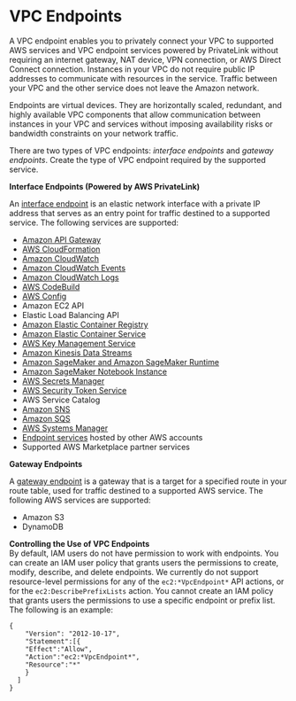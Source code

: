 # VPC Endpoints<a name="vpc-endpoints"></a>

A VPC endpoint enables you to privately connect your VPC to supported AWS services and VPC endpoint services powered by PrivateLink without requiring an internet gateway, NAT device, VPN connection, or AWS Direct Connect connection\. Instances in your VPC do not require public IP addresses to communicate with resources in the service\. Traffic between your VPC and the other service does not leave the Amazon network\. 

Endpoints are virtual devices\. They are horizontally scaled, redundant, and highly available VPC components that allow communication between instances in your VPC and services without imposing availability risks or bandwidth constraints on your network traffic\.

There are two types of VPC endpoints: *interface endpoints* and *gateway endpoints*\. Create the type of VPC endpoint required by the supported service\.

**Interface Endpoints \(Powered by AWS PrivateLink\)**

An [interface endpoint](vpce-interface.md) is an elastic network interface with a private IP address that serves as an entry point for traffic destined to a supported service\. The following services are supported:
+ [Amazon API Gateway](https://docs.aws.amazon.com/apigateway/latest/developerguide/apigateway-private-apis.html)
+ [AWS CloudFormation](https://docs.aws.amazon.com/AWSCloudFormation/latest/UserGuide/cfn-vpce-bucketnames.html)
+ [Amazon CloudWatch](https://docs.aws.amazon.com/AmazonCloudWatch/latest/monitoring/cloudwatch-and-interface-VPC.html)
+ [Amazon CloudWatch Events](https://docs.aws.amazon.com/AmazonCloudWatch/latest/events/cloudwatch-events-and-interface-VPC.html)
+ [Amazon CloudWatch Logs](https://docs.aws.amazon.com/AmazonCloudWatch/latest/logs/cloudwatch-logs-and-interface-VPC.html)
+ [AWS CodeBuild](https://docs.aws.amazon.com/codebuild/latest/userguide/use-vpc-endpoints-with-codebuild.html)
+ [AWS Config](https://docs.aws.amazon.com/config/latest/developerguide/config-VPC-endpoints.html)
+ Amazon EC2 API
+ Elastic Load Balancing API
+ [Amazon Elastic Container Registry](https://docs.aws.amazon.com/AmazonECR/latest/userguide/vpc-endpoints.html)
+ [Amazon Elastic Container Service](https://docs.aws.amazon.com/AmazonECS/latest/developerguide/vpc-endpoints.html)
+ [AWS Key Management Service](https://docs.aws.amazon.com/kms/latest/developerguide/vpc-endpoint.html)
+ [Amazon Kinesis Data Streams](https://docs.aws.amazon.com/streams/latest/dev/vpc.html)
+ [Amazon SageMaker and Amazon SageMaker Runtime](https://docs.aws.amazon.com/sagemaker/latest/dg/interface-vpc-endpoint.html)
+ [Amazon SageMaker Notebook Instance](https://docs.aws.amazon.com/sagemaker/latest/dg/notebook-interface-endpoint.html)
+ [AWS Secrets Manager](https://docs.aws.amazon.com/secretsmanager/latest/userguide/rotation-network-rqmts.html)
+ [AWS Security Token Service](https://docs.aws.amazon.com/IAM/latest/UserGuide/id_credentials_sts_vpce.html)
+ AWS Service Catalog
+ [Amazon SNS](https://docs.aws.amazon.com/sns/latest/dg/sns-vpc.html)
+ [Amazon SQS](https://docs.aws.amazon.com/AWSSimpleQueueService/latest/SQSDeveloperGuide/sqs-vpc-endpoints.html)
+ [AWS Systems Manager](https://docs.aws.amazon.com/systems-manager/latest/userguide/sysman-setting-up-vpc.html)
+ [Endpoint services](endpoint-service.md) hosted by other AWS accounts
+ Supported AWS Marketplace partner services

**Gateway Endpoints**

A [gateway endpoint](vpce-gateway.md) is a gateway that is a target for a specified route in your route table, used for traffic destined to a supported AWS service\. The following AWS services are supported:
+ Amazon S3
+ DynamoDB

**Controlling the Use of VPC Endpoints**  
By default, IAM users do not have permission to work with endpoints\. You can create an IAM user policy that grants users the permissions to create, modify, describe, and delete endpoints\. We currently do not support resource\-level permissions for any of the `ec2:*VpcEndpoint*` API actions, or for the `ec2:DescribePrefixLists` action\. You cannot create an IAM policy that grants users the permissions to use a specific endpoint or prefix list\. The following is an example:

```
{
    "Version": "2012-10-17",
    "Statement":[{
    "Effect":"Allow",
    "Action":"ec2:*VpcEndpoint*",
    "Resource":"*"
    }
  ]
}
```